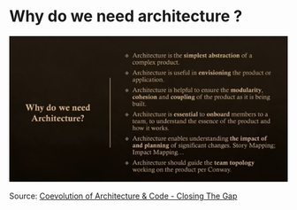 # Why do we need architecture ?


![Why do we need architecture](https://github.com/madetech/architecture-handbook/blob/main/images/why_do_we_need_architecture.png)

Source: [Coevolution of Architecture & Code - Closing The Gap](https://www.youtube.com/watch?v=slGZMTFPElo)

